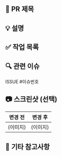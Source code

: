 ## 📌 PR 제목

<!-- [Feature] 게시글 목록 조회 API 구현 -->

## 💡 설명

<!-- 어떤 변경 사항이 있었는지 요약해주세요. -->

## ✅ 작업 목록

<!-- - [ ] 게시글 목록 조회 API 구현
- [ ] Swagger 문서 작성
- [ ] 예외 처리 추가 -->

## 🔍 관련 이슈

ISSUE #이슈번호

## 📷 스크린샷 (선택)

| 변경 전  | 변경 후  |
| -------- | -------- |
| (이미지) | (이미지) |

## 💬 기타 참고사항

<!-- - 리뷰 시 주의 깊게 봐야 할 부분
- 추가 논의가 필요한 항목 등
- 의존성, 공통컴포넌트 수정 등-->
